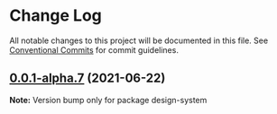 # Change Log

All notable changes to this project will be documented in this file.
See [Conventional Commits](https://conventionalcommits.org) for commit guidelines.

## [0.0.1-alpha.7](https://github.com/opf/design-system/compare/v0.0.1-alpha.6...v0.0.1-alpha.7) (2021-06-22)

**Note:** Version bump only for package design-system
